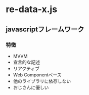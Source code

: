# re-data-x.js
## javascriptフレームワーク
### 特徴
* MVVM
* 宣言的な記述
* リアクティブ
* Web Componentベース
* 他のライブラリに依存しない
* おじさんに優しい
